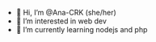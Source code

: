 - 👋 Hi, I’m @Ana-CRK (she/her)
- 👀 I’m interested in web dev
- 🌱 I’m currently learning nodejs and php
